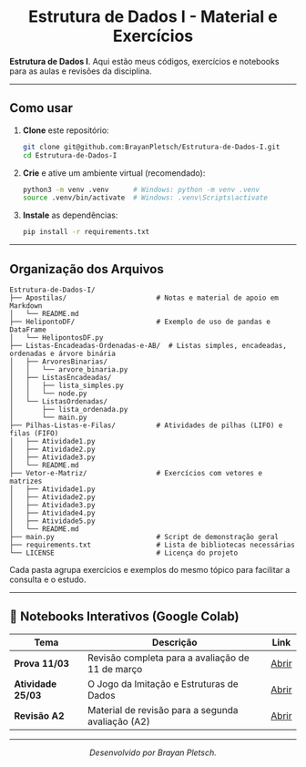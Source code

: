 <h1 align="center">
  Estrutura de Dados I - Material e Exercícios
</h1>

**Estrutura de Dados I**. Aqui estão meus códigos, exercícios e notebooks para as aulas e revisões da disciplina.

---

## Como usar

1. **Clone** este repositório:
   ```bash
   git clone git@github.com:BrayanPletsch/Estrutura-de-Dados-I.git
   cd Estrutura-de-Dados-I
   ```
2. **Crie** e ative um ambiente virtual (recomendado):
   ```bash
   python3 -m venv .venv      # Windows: python -m venv .venv 
   source .venv/bin/activate  # Windows: .venv\Scripts\activate
   ```
3. **Instale** as dependências:
   ```bash
   pip install -r requirements.txt
   ```

---

## Organização dos Arquivos

```
Estrutura-de-Dados-I/
├── Apostilas/                      # Notas e material de apoio em Markdown
│   └── README.md
├── HelipontoDF/                    # Exemplo de uso de pandas e DataFrame
│   └── HelipontosDF.py
├── Listas-Encadeadas-Ordenadas-e-AB/  # Listas simples, encadeadas, ordenadas e árvore binária
│   ├── ArvoresBinarias/
│   │   └── arvore_binaria.py
│   ├── ListasEncadeadas/
│   │   ├── lista_simples.py
│   │   └── node.py
│   └── ListasOrdenadas/
│       ├── lista_ordenada.py
│       └── main.py
├── Pilhas-Listas-e-Filas/          # Atividades de pilhas (LIFO) e filas (FIFO)
│   ├── Atividade1.py
│   ├── Atividade2.py
│   ├── Atividade3.py
│   └── README.md
├── Vetor-e-Matriz/                 # Exercícios com vetores e matrizes
│   ├── Atividade1.py
│   ├── Atividade2.py
│   ├── Atividade3.py
│   ├── Atividade4.py
│   ├── Atividade5.py
│   └── README.md
├── main.py                         # Script de demonstração geral
├── requirements.txt                # Lista de bibliotecas necessárias
└── LICENSE                         # Licença do projeto
```

Cada pasta agrupa exercícios e exemplos do mesmo tópico para facilitar a consulta e o estudo.

---

## 📖 Notebooks Interativos (Google Colab)

| Tema                   | Descrição                                                  | Link                                    |
| ---------------------- | ---------------------------------------------------------- | --------------------------------------- |
| **Prova 11/03**        | Revisão completa para a avaliação de 11 de março           | [Abrir](https://colab.research.google.com/drive/1iRk2kNgaueDJamOPqvUoeZeVLX0pBJ_8?usp=sharing) |
| **Atividade 25/03**    | O Jogo da Imitação e Estruturas de Dados                   | [Abrir](https://colab.research.google.com/drive/16X9xYgyIpOSTuBemDpgEL0lAHeGHh6qn?usp=sharing) |
| **Revisão A2**         | Material de revisão para a segunda avaliação (A2)          | [Abrir](https://colab.research.google.com/drive/14801njPY4j013pOSfDZvd05-1zy_aEvC?usp=sharing) |

---

<p align="center"><i>Desenvolvido por Brayan Pletsch.</i></p>